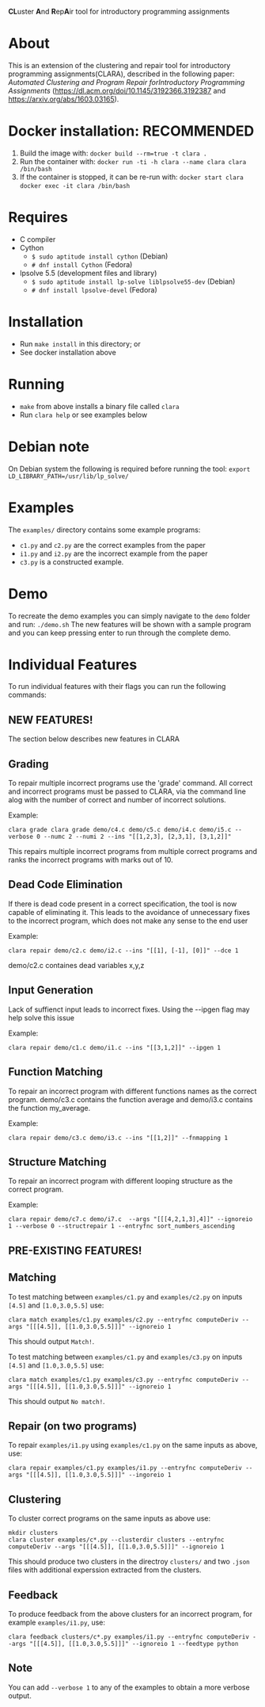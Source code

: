 **CL**uster **A**nd **R**ep**A**ir tool for introductory programming assignments

About
=====
This is an extension of the clustering and repair tool for introductory
programming assignments(CLARA), described in the following paper:
*Automated Clustering and Program Repair forIntroductory Programming Assignments*
(https://dl.acm.org/doi/10.1145/3192366.3192387 and https://arxiv.org/abs/1603.03165).

Docker installation: RECOMMENDED
===================
1) Build the image with: `docker build --rm=true -t clara .`
2) Run the container with: `docker run -ti -h clara --name clara clara /bin/bash`
3) If the container is stopped, it can be re-run with: `docker start clara`
`docker exec -it clara /bin/bash`


Requires
========
- C compiler
- Cython
  - `$ sudo aptitude install cython` (Debian)
  - `# dnf install Cython` (Fedora)
- lpsolve 5.5 (development files and library)
  - `$ sudo aptitude install lp-solve liblpsolve55-dev` (Debian)
  - `# dnf install lpsolve-devel` (Fedora)


Installation
============
- Run `make install` in this directory; or
- See docker installation above


Running
=======
- `make` from above installs a binary file called `clara`
- Run `clara help` or see examples below


Debian note
===========

On Debian system the following is required before running the tool: `export LD_LIBRARY_PATH=/usr/lib/lp_solve/`


Examples
========

The `examples/` directory contains some example programs:
- `c1.py` and `c2.py` are the correct examples from the paper
- `i1.py` and `i2.py` are the incorrect example from the paper
- `c3.py` is a constructed example.


Demo
====

To recreate the demo examples you can simply navigate to the `demo` folder and run: `./demo.sh`
The new features will be shown with a sample program and you can keep pressing enter to run through the complete demo.


Individual Features
===================

To run individual features with their flags you can run the following commands:

NEW FEATURES!
-------------
The section below describes new features in CLARA

Grading
-------
To repair multiple incorrect programs use the 'grade' command. All correct and incorrect programs must be passed to CLARA, via the command line alog with the number of correct and number of incorrect solutions. 

Example:
```
clara grade clara grade demo/c4.c demo/c5.c demo/i4.c demo/i5.c --verbose 0 --numc 2 --numi 2 --ins "[[1,2,3], [2,3,1], [3,1,2]]"
``` 
This repairs multiple incorrect programs from multiple correct programs and ranks the incorrect programs with marks out of 10.


Dead Code Elimination
---------------------
If there is dead code present in a correct specification, the tool is now capable of eliminating it. This leads to the avoidance of unnecessary fixes to the incorrect program, which does not make any sense to the end user

Example:
```
clara repair demo/c2.c demo/i2.c --ins "[[1], [-1], [0]]" --dce 1
```

demo/c2.c containes dead variables x,y,z


Input Generation
----------------
Lack of suffienct input leads to incorrect fixes. Using the --ipgen flag may help solve this issue

Example:
```
clara repair demo/c1.c demo/i1.c --ins "[[3,1,2]]" --ipgen 1
```


Function Matching
-----------------
To repair an incorrect program with different functions names as the correct program. demo/c3.c contains the function average and demo/i3.c contains the function my_average.

Example:
```
clara repair demo/c3.c demo/i3.c --ins "[[1,2]]" --fnmapping 1
```


Structure Matching
------------------
To repair an incorrect program with different looping structure as the correct program.

Example:
```
clara repair demo/c7.c demo/i7.c  --args "[[[4,2,1,3],4]]" --ignoreio 1 --verbose 0 --structrepair 1 --entryfnc sort_numbers_ascending
```



PRE-EXISTING FEATURES!
----------------------

Matching
--------

To test matching between `examples/c1.py` and `examples/c2.py` on inputs `[4.5]` and `[1.0,3.0,5.5]` use:
```
clara match examples/c1.py examples/c2.py --entryfnc computeDeriv --args "[[[4.5]], [[1.0,3.0,5.5]]]" --ignoreio 1
```

This should output `Match!`.

To test matching between `examples/c1.py` and `examples/c3.py` on inputs `[4.5]` and `[1.0,3.0,5.5]` use:
```
clara match examples/c1.py examples/c3.py --entryfnc computeDeriv --args "[[[4.5]], [[1.0,3.0,5.5]]]" --ignoreio 1
```

This should output `No match!`.

Repair (on two programs)
------------------------

To repair `examples/i1.py` using `examples/c1.py` on the same inputs as above, use:
```
clara repair examples/c1.py examples/i1.py --entryfnc computeDeriv --args "[[[4.5]], [[1.0,3.0,5.5]]]" --ingoreio 1
```

Clustering
----------

To cluster correct programs on the same inputs as above use:
```
mkdir clusters
clara cluster examples/c*.py --clusterdir clusters --entryfnc computeDeriv --args "[[[4.5]], [[1.0,3.0,5.5]]]" --ignoreio 1
```

This should produce two clusters in the directroy `clusters/` and two `.json` files with additional experssion extracted from the clusters.

Feedback
--------

To produce feedback from the above clusters for an incorrect program, for example `examples/i1.py`, use:
```
clara feedback clusters/c*.py examples/i1.py --entryfnc computeDeriv --args "[[[4.5]], [[1.0,3.0,5.5]]]" --ignoreio 1 --feedtype python
```

Note
----

You can add `--verbose 1` to any of the examples to obtain a more verbose output.
